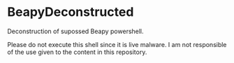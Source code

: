 # BeapyDeconstructed
Deconstruction of supossed Beapy powershell.

Please do not execute this shell since it is live malware. I am not responsible of the use given to the content in this repository.

